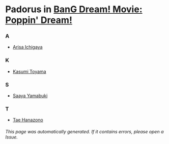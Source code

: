 # Padorus in [BanG Dream! Movie: Poppin' Dream!](https://myanimelist.net/anime/41782/BanG_Dream_Movie__Poppin_Dream)

### A
* [Arisa Ichigaya](https://github.com/shadow578/Project-Padoru/blob/master/table-of-contents/characters/ArisaIchigaya.md)

### K
* [Kasumi Toyama](https://github.com/shadow578/Project-Padoru/blob/master/table-of-contents/characters/KasumiToyama.md)

### S
* [Saaya Yamabuki](https://github.com/shadow578/Project-Padoru/blob/master/table-of-contents/characters/SaayaYamabuki.md)

### T
* [Tae Hanazono](https://github.com/shadow578/Project-Padoru/blob/master/table-of-contents/characters/TaeHanazono.md)

###### This page was automatically generated. If it contains errors, please open a Issue.
